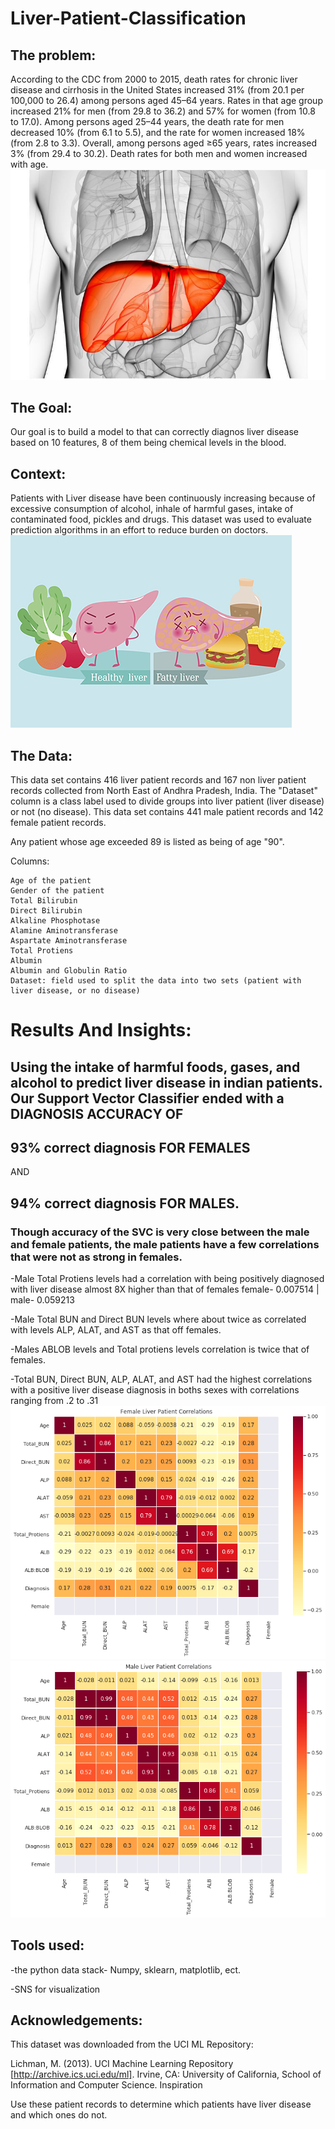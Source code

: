 # Liver-Patient-Classification

## The problem:
According to the CDC from 2000 to 2015, death rates for chronic liver disease and cirrhosis in the United States increased 31% (from 20.1 per 100,000 to 26.4) among persons aged 45–64 years. Rates in that age group increased 21% for men (from 29.8 to 36.2) and 57% for women (from 10.8 to 17.0). Among persons aged 25–44 years, the death rate for men decreased 10% (from 6.1 to 5.5), and the rate for women increased 18% (from 2.8 to 3.3). Overall, among persons aged ≥65 years, rates increased 3% (from 29.4 to 30.2). Death rates for both men and women increased with age.
![](/liver_imgs/liver.jpg)

## The Goal:
Our goal is to build a model to that can correctly diagnos liver disease based on 10 features, 8 of them being chemical levels in the blood.

## Context:
Patients with Liver disease have been continuously increasing because of excessive consumption of alcohol, inhale of harmful gases, intake of contaminated food, pickles and drugs. This dataset was used to evaluate prediction algorithms in an effort to reduce burden on doctors.
   ![](/liver_imgs/healthyvsnonliver.jpg)
## The Data:
This data set contains 416 liver patient records and 167 non liver patient records collected from North East of Andhra Pradesh, India. The "Dataset" column is a class label used to divide groups into liver patient (liver disease) or not (no disease). This data set contains 441 male patient records and 142 female patient records.

Any patient whose age exceeded 89 is listed as being of age "90".

Columns:

    Age of the patient
    Gender of the patient
    Total Bilirubin
    Direct Bilirubin
    Alkaline Phosphotase
    Alamine Aminotransferase
    Aspartate Aminotransferase
    Total Protiens
    Albumin
    Albumin and Globulin Ratio
    Dataset: field used to split the data into two sets (patient with liver disease, or no disease)
# Results And Insights:
## Using the intake of harmful foods, gases, and alcohol to predict liver disease in indian patients. Our Support Vector Classifier ended with a DIAGNOSIS ACCURACY OF 
## 93% correct diagnosis FOR FEMALES 
AND 
## 94% correct diagnosis FOR MALES.

### Though accuracy of the SVC is very close between the male and female patients, the male patients have a few correlations that were not as strong in females.

   -Male Total Protiens levels had a correlation with being positively diagnosed with liver disease almost 8X higher than that of females female- 0.007514 | male- 0.059213
   
   -Male Total BUN and Direct BUN levels where about twice as correlated with levels ALP, ALAT, and AST as that off females.
   
   -Males ABLOB levels and Total protiens levels correlation is twice that of females.
   
   -Total BUN, Direct BUN, ALP, ALAT, and AST had the highest correlations with a positive liver disease diagnosis in boths sexes with correlations ranging from .2 to .31
   ![](/liver_imgs/female_corr.png)
   ![](/liver_imgs/male_corr.png)
   
## Tools used:
-the python data stack- Numpy, sklearn, matplotlib, ect.

-SNS for visualization

## Acknowledgements:
This dataset was downloaded from the UCI ML Repository:

Lichman, M. (2013). UCI Machine Learning Repository [http://archive.ics.uci.edu/ml]. Irvine, CA: University of California, School of Information and Computer Science.
Inspiration

Use these patient records to determine which patients have liver disease and which ones do not. 
